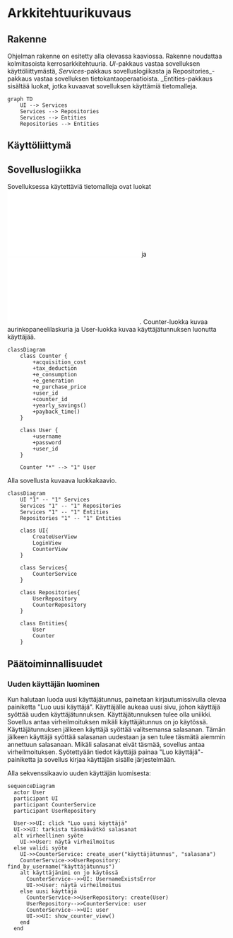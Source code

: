 # Arkkitehtuurikuvaus

## Rakenne

Ohjelman rakenne on esitetty alla olevassa kaaviossa. Rakenne noudattaa kolmitasoista kerrosarkkitehtuuria. _UI_-pakkaus vastaa sovelluksen käyttöliittymästä, _Services_-pakkaus sovelluslogiikasta ja Repositories_-pakkaus vastaa sovelluksen tietokantaoperaatioista. _Entities-pakkaus sisältää luokat, jotka kuvaavat sovelluksen käyttämiä tietomalleja.

```mermaid
graph TD
    UI --> Services
    Services --> Repositories
    Services --> Entities
    Repositories --> Entities
```
## Käyttöliittymä


## Sovelluslogiikka

Sovelluksessa käytettäviä tietomalleja ovat luokat ![User](../src/entities/user.py) ja ![Counter](../src/entities/counter.py). Counter-luokka kuvaa aurinkopaneelilaskuria ja User-luokka kuvaa käyttäjätunnuksen luonutta käyttäjää.

```mermaid
classDiagram
    class Counter {
        +acquisition_cost
        +tax_deduction
        +e_consumption
        +e_generation
        +e_purchase_price
        +user_id
        +counter_id
        +yearly_savings()
        +payback_time()
    }

    class User {
        +username
        +password
        +user_id
    }

    Counter "*" --> "1" User
```
Alla sovellusta kuvaava luokkakaavio.

```mermaid
classDiagram
    UI "1" -- "1" Services
    Services "1" -- "1" Repositories
    Services "1" -- "1" Entities
    Repositories "1" -- "1" Entities

    class UI{
        CreateUserView
        LoginView
        CounterView
    }

    class Services{
        CounterService
    }

    class Repositories{
        UserRepository
        CounterRepository
    }

    class Entities{
        User
        Counter
    }

```

## Päätoiminnallisuudet

### Uuden käyttäjän luominen

Kun halutaan luoda uusi käyttäjätunnus, painetaan kirjautumissivulla olevaa painiketta "Luo uusi käyttäjä".
Käyttäjälle aukeaa uusi sivu, johon käyttäjä syöttää uuden käyttäjätunnuksen. Käyttäjätunnuksen tulee olla uniikki.
Sovellus antaa virheilmoituksen mikäli käyttäjätunnus on jo käytössä. Käyttäjätunnuksen jälkeen käyttäjä syöttää valitsemansa salasanan.
Tämän jälkeen käyttäjä syöttää salasanan uudestaan ja sen tulee täsmätä aiemmin annettuun salasanaan. Mikäli salasanat eivät täsmää,
sovellus antaa virheilmoituksen. Syötettyään tiedot käyttäjä painaa "Luo käyttäjä"-painiketta ja sovellus kirjaa käyttäjän sisälle järjestelmään.

Alla sekvenssikaavio uuden käyttäjän luomisesta:

```mermaid
sequenceDiagram
  actor User
  participant UI
  participant CounterService
  participant UserRepository

  User->>UI: click "Luo uusi käyttäjä"
  UI->>UI: tarkista täsmäävätkö salasanat
  alt virheellinen syöte
    UI->>User: näytä virheilmoitus
  else validi syöte
    UI->>CounterService: create_user("käyttäjätunnus", "salasana")
    CounterService->>UserRepository: find_by_username("käyttäjätunnus")
    alt käyttäjänimi on jo käytössä
      CounterService-->>UI: UsernameExistsError
      UI->>User: näytä virheilmoitus
    else uusi käyttäjä
      CounterService->>UserRepository: create(User)
      UserRepository-->>CounterService: user
      CounterService-->>UI: user
      UI->>UI: show_counter_view()
    end
  end
```


